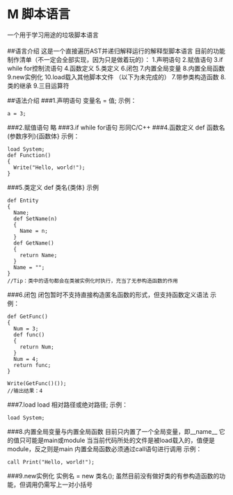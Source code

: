 # M 脚本语言
一个用于学习用途的垃圾脚本语言<br />
<br />
##语言介绍
这是一个直接遍历AST并递归解释运行的解释型脚本语言
目前的功能制作清单（不一定会全部实现，因为只是做着玩的）：
1.声明语句
2.赋值语句
3.if while for控制流语句
4.函数定义
5.类定义
6.闭包
7.内置全局变量
8.内置全局函数
9.new实例化
10.load载入其他脚本文件
（以下为未完成的）
7.带参类构造函数
8.类的继承
9.三目运算符

##语法介绍
###1.声明语句
变量名 = 值;
示例：
```
a = 3;
```
###2.赋值语句
略
###3.if while for语句
形同C/C++
###4.函数定义
def 函数名(参数序列){函数体}
示例：
```
load System;
def Function()
{
  Write("Hello, world!");
}
```
###5.类定义
def 类名{类体}
示例
```
def Entity
{
  Name;
  def SetName(n)
  {
    Name = n;
  }
  def GetName()
  {
    return Name;
  }
  Name = "";
}
//Tip：类中的语句都会在类被实例化时执行，充当了无参构造函数的作用
```
###6.闭包
闭包暂时不支持直接构造匿名函数的形式，但支持函数定义语法
示例：
```
def GetFunc()
{
  Num = 3;
  def func()
  {
    return Num;
  }
  Num = 4;
  return func;
}

Write(GetFunc()());
//输出结果：4
```
###7.load
load 相对路径或绝对路径;
示例：
```
load System;
```
###8.内置全局变量与内置全局函数
目前只内置了一个全局变量，即__name__
它的值只可能是main或module
当当前代码所处的文件是被load载入的，值便是module，反之则是main
内置全局函数必须通过call语句进行调用
示例：
```
call Print("Hello, world!");
```
###9.new实例化
实例名 = new 类名();
虽然目前没有做好类的有参构造函数的功能，但调用仍需写上一对小括号
